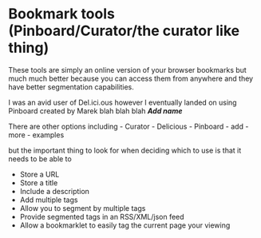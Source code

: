 # Bookmark tools \(Pinboard/Curator/the curator like thing\)

These tools are simply an online version of your browser bookmarks but much much better because you can access them from anywhere and they have better segmentation capabilities.

I was an avid user of Del.ici.ous however I eventually landed on using Pinboard created by Marek blah blah blah _**Add name**_

There are other options including - Curator - Delicious - Pinboard - add - more - examples

but the important thing to look for when deciding which to use is that it needs to be able to

* Store a URL
* Store a title
* Include a description
* Add multiple tags
* Allow you to segment by multiple tags
* Provide segmented tags in an RSS/XML/json feed
* Allow a bookmarklet to easily tag the current page your viewing

